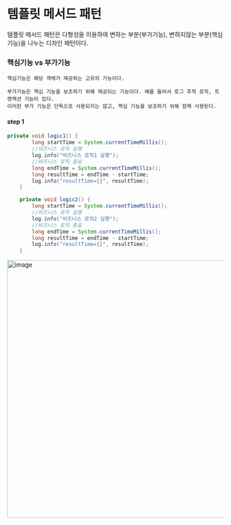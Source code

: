 # 템플릿 메서드 패턴

템플릿 메서드 패턴은 다형성을 이용하여 변하는 부분(부가기능), 변하지않는 부분(핵심기능)을 나누는 디자인 패턴이다.

### 핵심기능 vs 부가기능
```
핵심기능은 해당 객체가 제공하는 고유의 기능이다. 

부가기능은 핵심 기능을 보조하기 위해 제공되는 기능이다. 예를 들어서 로그 추적 로직, 트랜잭션 기능이 있다. 
이러한 부가 기능은 단독으로 사용되지는 않고, 핵심 기능을 보조하기 위해 함께 사용된다.
```
#### step 1
```java
private void logic1() {
        long startTime = System.currentTimeMillis();
        //비즈니스 로직 실행
        log.info("비즈니스 로직1 실행");
        //비즈니스 로직 종료
        long endTime = System.currentTimeMillis();
        long resultTime = endTime - startTime;
        log.info("resultTime={}", resultTime);
    }

    private void logic2() {
        long startTime = System.currentTimeMillis();
        //비즈니스 로직 실행
        log.info("비즈니스 로직2 실행");
        //비즈니스 로직 종료
        long endTime = System.currentTimeMillis();
        long resultTime = endTime - startTime;
        log.info("resultTime={}", resultTime);
    }
```







<img width="600" alt="image" src="https://github.com/hanuk96/TIL/assets/12428689/b18970bd-e3e9-4c84-aacf-7c5cfeaac3eb">
